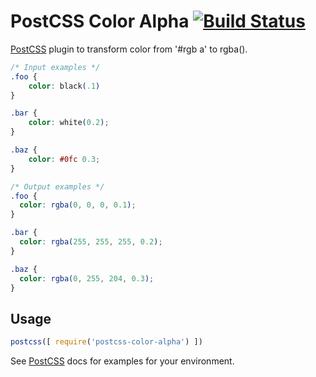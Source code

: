 # PostCSS Color Alpha [![Build Status](https://travis-ci.org/avanes/postcss-color-alpha.svg)](https://travis-ci.org/avanes/postcss-color-alpha)

[PostCSS] plugin to transform color from '#rgb a' to rgba().

[PostCSS]: https://github.com/postcss/postcss

```css
/* Input examples */
.foo {
    color: black(.1)
}

.bar {
    color: white(0.2);
}

.baz {
    color: #0fc 0.3;
}
```

```css
/* Output examples */
.foo {
  color: rgba(0, 0, 0, 0.1);
}

.bar {
  color: rgba(255, 255, 255, 0.2);
}

.baz {
  color: rgba(0, 255, 204, 0.3);
}
```

## Usage

```js
postcss([ require('postcss-color-alpha') ])
```

See [PostCSS] docs for examples for your environment.
